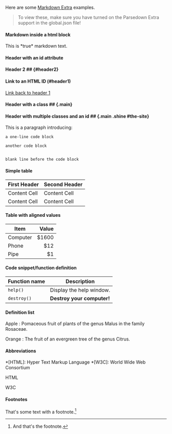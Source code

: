 Here are some <a href="https://michelf.ca/projects/php-markdown/extra/">Markdown Extra</a> examples.

>To view these, make sure you have turned on the Parsedown Extra support in the global.json file!

#### Markdown inside a html block

<div markdown="1">
This is *true* markdown text.
</div>

#### Header with an id attribute

#### Header 2 ##      {#header2}

#### Link to an HTML ID (#header1)

[Link back to header 1](#header1)

#### Header with a class ##    {.main}

#### Header with multiple classes and an id ##    {.main .shine #the-site}

This is a paragraph introducing:

~~~~~~~~~~~~~~~~~~~~~
a one-line code block
~~~~~~~~~~~~~~~~~~~~~

``````````````````
another code block
``````````````````

~~~

blank line before the code block

~~~

#### Simple table

First Header  | Second Header
------------- | -------------
Content Cell  | Content Cell
Content Cell  | Content Cell


#### Table with aligned values

| Item      | Value |
| --------- | -----:|
| Computer  | $1600 |
| Phone     |   $12 |
| Pipe      |    $1 |

#### Code snippet/function definition

| Function name | Description                    |
| ------------- | ------------------------------ |
| `help()`      | Display the help window.       |
| `destroy()`   | **Destroy your computer!**     |

#### Definition list

Apple
:   Pomaceous fruit of plants of the genus Malus in 
    the family Rosaceae.

Orange
:   The fruit of an evergreen tree of the genus Citrus.


#### Abbreviations

*[HTML]: Hyper Text Markup Language
*[W3C]:  World Wide Web Consortium

HTML

W3C

#### Footnotes

That's some text with a footnote.[^1]


[^1]: And that's the footnote.